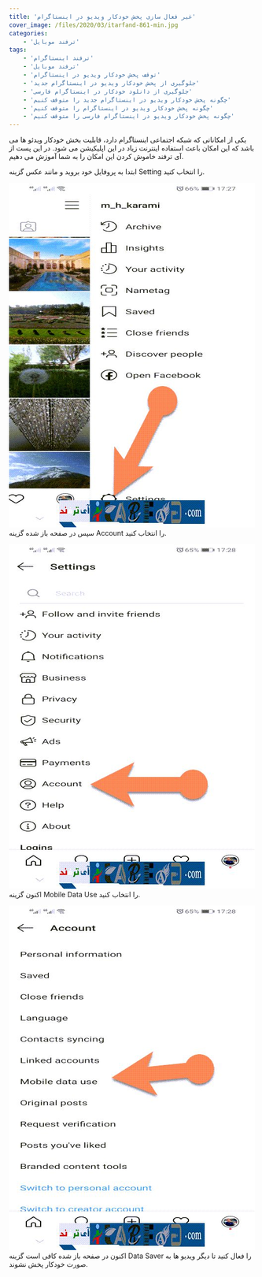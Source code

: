 ```yaml
---
title: 'غیر فعال سازی پخش خودکار ویدیو در اینستاگرام'
cover_image: /files/2020/03/itarfand-861-min.jpg
categories:
    - 'ترفند موبایل'
tags:
    - 'ترفند اینستاگرام'
    - 'ترفند موبایل'
    - 'توقف پخش خودکار ویدیو در اینستاگرام'
    - 'جلوگیری از پخش خودکار ویدیو در اینستاگرام جدید'
    - 'جلوگیری از دانلود خودکار در اینستاگرام فارسی'
    - 'چگونه پخش خودکار ویدیو در اینستاگرام جدید را متوقف کنیم'
    - 'چگونه پخش خودکار ویدیو در اینستاگرام را متوقف کنیم'
    - 'چگونه پخش خودکار ویدیو در اینستاگرام فارسی را متوقف کنیم'
---
```


یکی از امکاناتی که شبکه اجتماعی اینستاگرام دارد، قابلیت بخش خودکار ویدئو ها می باشد که این امکان باعث استفاده اینترنت زیاد در این اپلیکیشن می شود. در این پست از آی ترفند خاموش کردن این امکان را به شما آموزش می دهیم.

ابتدا به پروفایل خود بروید و مانند عکس گزینه Setting را انتخاب کنید.

![mhkarami97](/files/2020/03/itarfand-857-min.jpg)  
سپس در صفحه باز شده گزینه Account را انتخاب کنید.

![mhkarami97](/files/2020/03/itarfand-858-min.jpg)  
اکنون گزینه Mobile Data Use را انتخاب کنید.

![mhkarami97](/files/2020/03/itarfand-859-min.jpg)  
اکنون در صفحه باز شده کافی است گزینه Data Saver را فعال کنید تا دیگر ویدیو ها به صورت خودکار پخش نشوند.